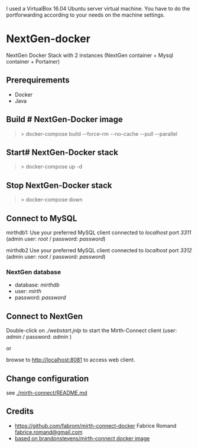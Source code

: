I used a VirtualBox 16.04 Ubuntu server virtual machine. You have to do the portforwarding according to your needs on the machine settings.

# NextGen-docker

NextGen Docker Stack with 2 instances (NextGen container + Mysql container + Portainer)

## Prerequirements

- Docker
- Java

## Build # NextGen-Docker image

  > \> docker-compose build --force-rm --no-cache --pull --parallel

## Start# NextGen-Docker stack

  > \> docker-compose up -d

## Stop NextGen-Docker stack

  > \> docker-compose down

## Connect to MySQL

mirthdb1:
Use your preferred MySQL client connected to *localhost* port *3311*
(admin user: *root* / password: *password*)

mirthdb2
Use your preferred MySQL client connected to *localhost* port *3312*
(admin user: *root* / password: *password*)

### NextGen database

- database: *mirthdb*
- user: *mirth*
- password: *password*

## Connect to NextGen

Double-click on *./webstart.jnlp* to start the Mirth-Connect client
(user: *admin* / password: *admin* )

or

browse to [http://localhost:8081]() to access web client.

## Change configuration

see [./mirth-connect/README.md](./mirth-connect/README.md)

## Credits

- https://github.com/fabrom/mirth-connect-docker Fabrice Romand <fabrice.romand@gmail.com>
- [based on brandonstevens/mirth-connect docker image](https://hub.docker.com/r/brandonstevens/mirth-connect/)
